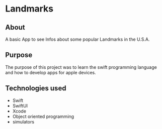 # Landmarks

## About
A basic App to see Infos about some popular Landmarks in the U.S.A.

## Purpose
The purpose of this project was to learn the swift programming language and how to develop apps for apple devices. 

## Technologies used
* Swift
* SwiftUI
* Xcode
* Object oriented programming
* simulators
  

